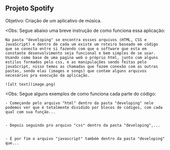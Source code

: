 ## Projeto Spotify

Objetivo: Criação de um aplicativo de música.


<Obs: Segue abaixo uma breve instrução de como funciona essa aplicação:

    Na pasta "developing" se encontra essses arquivos (HTML, CSS e JavaScript) e dentro de cada um existe um roteiro baseado em código que se conecta entre si fazendo com que o software que esta em constante desenvolvimento seja funcional e bem simples de se usar. 
    Usando como base de uma pagina web o próprio html, junto com alguns estilos formados pelo css, e as manipulações sendo feitas pelo javaScript, nisso temos as chamadas que fazem conexão com as outras pastas, sendo elas (images e songs) que contem alguns arquivos necesários pra execução da aplicação.

    ![alt text](image.png)

<Obs: Segue alguns exemplos de como funciona cada parte do código:

    - Começando pelo arquivo "html" dentro da pasta "developing" nele podemos ver que é totalmente dividido por blocos de códigos, com cada qual com sua função...


    - Depois seguindo pro arquivo "css" dentro da pasta "developing",...


    - E por fim o arquivo "javascript" também dentro da pasta "developing" que...
    
